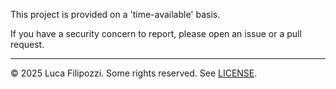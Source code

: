 This project is provided on a 'time-available' basis.

If you have a security concern to report, please open an issue or a pull request.

---

© 2025 Luca Filipozzi. Some rights reserved. See [LICENSE][1].

[1]: https://github.com/LucaFilipozzi/dag/blob/main/LICENSE.md

